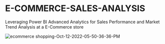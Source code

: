 # E-COMMERCE-SALES-ANALYSIS
Leveraging Power BI Advanced Analytics for Sales Performance and Market Trend Analysis at a E-Commerce store 


![ecommerce shopping-Oct-12-2022-05-50-36-36-PM](https://github.com/user-attachments/assets/8fd21afa-5383-4056-8567-07dbfeb4db44)
